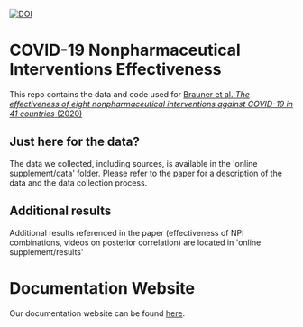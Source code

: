 [![DOI](https://zenodo.org/badge/252021588.svg)](https://zenodo.org/badge/latestdoi/252021588)

# COVID-19 Nonpharmaceutical Interventions Effectiveness

This repo contains the data and code used for [Brauner et al. *The effectiveness of eight nonpharmaceutical interventions against COVID-19 in 41 countries* (2020)](https://www.medrxiv.org/content/10.1101/2020.05.28.20116129v2.article-info)

## Just here for the data?
The data we collected, including sources, is available in the 'online supplement/data' folder. Please refer to the paper for a description of the data and the data collection process.

## Additional results
Additional results referenced in the paper (effectiveness of NPI combinations, videos on posterior correlation) are located in 'online supplement/results'

# Documentation Website
Our documentation website can be found [here](https://epidemics.github.io/COVIDNPIs/reproduction/reproduction.html).
